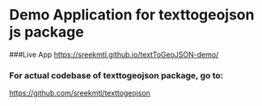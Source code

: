 # Demo Application for texttogeojson js package

###Live App 
https://sreekmtl.github.io/textToGeoJSON-demo/

### For actual codebase of texttogeojson package, go to:
https://github.com/sreekmtl/texttogeojson
